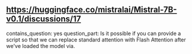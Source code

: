 ## https://huggingface.co/mistralai/Mistral-7B-v0.1/discussions/17

contains_question: yes
question_part: Is it possible if you can provide a script so that we can replace standard attention with Flash Attention after we've loaded the model via.